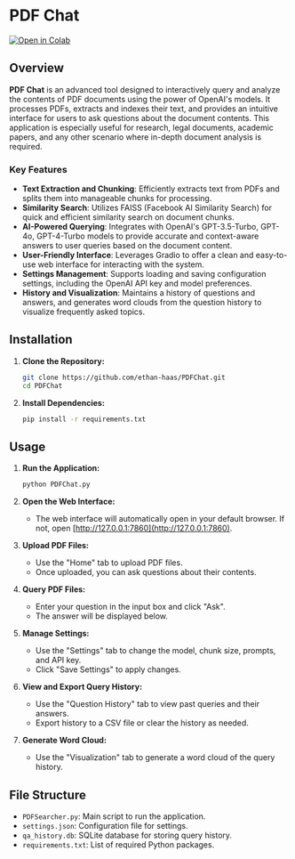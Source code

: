 # PDF Chat
[![Open in Colab](https://colab.research.google.com/assets/colab-badge.svg)](https://colab.research.google.com/drive/1wToEH__f8vQOhSnMHm1rSC5TlnB8eyX6?usp=sharing)

## Overview
**PDF Chat** is an advanced tool designed to interactively query and analyze the contents of PDF documents using the power of OpenAI's models. It processes PDFs, extracts and indexes their text, and provides an intuitive interface for users to ask questions about the document contents. This application is especially useful for research, legal documents, academic papers, and any other scenario where in-depth document analysis is required.

### Key Features
- **Text Extraction and Chunking**: Efficiently extracts text from PDFs and splits them into manageable chunks for processing.
- **Similarity Search**: Utilizes FAISS (Facebook AI Similarity Search) for quick and efficient similarity search on document chunks.
- **AI-Powered Querying**: Integrates with OpenAI's GPT-3.5-Turbo, GPT-4o, GPT-4-Turbo models to provide accurate and context-aware answers to user queries based on the document content.
- **User-Friendly Interface**: Leverages Gradio to offer a clean and easy-to-use web interface for interacting with the system.
- **Settings Management**: Supports loading and saving configuration settings, including the OpenAI API key and model preferences.
- **History and Visualization**: Maintains a history of questions and answers, and generates word clouds from the question history to visualize frequently asked topics.


## Installation

1. **Clone the Repository:**
    ```bash
    git clone https://github.com/ethan-haas/PDFChat.git
    cd PDFChat
    ```

2. **Install Dependencies:**
    ```bash
    pip install -r requirements.txt
    ```

## Usage

1. **Run the Application:**
    ```bash
    python PDFChat.py
    ```

2. **Open the Web Interface:**
    - The web interface will automatically open in your default browser. If not, open [http://127.0.0.1:7860](http://127.0.0.1:7860).

3. **Upload PDF Files:**
    - Use the "Home" tab to upload PDF files.
    - Once uploaded, you can ask questions about their contents.

4. **Query PDF Files:**
    - Enter your question in the input box and click "Ask".
    - The answer will be displayed below.

5. **Manage Settings:**
    - Use the "Settings" tab to change the model, chunk size, prompts, and API key.
    - Click "Save Settings" to apply changes.

6. **View and Export Query History:**
    - Use the "Question History" tab to view past queries and their answers.
    - Export history to a CSV file or clear the history as needed.

7. **Generate Word Cloud:**
    - Use the "Visualization" tab to generate a word cloud of the query history.

## File Structure

- `PDFSearcher.py`: Main script to run the application.
- `settings.json`: Configuration file for settings.
- `qa_history.db`: SQLite database for storing query history.
- `requirements.txt`: List of required Python packages.
